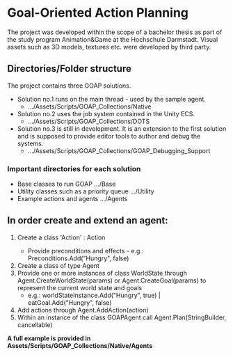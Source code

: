 #
# Goal-Oriented Action Planning
The project was developed within the scope of a bachelor thesis as part of the study program Animation&Game at the Hochschule Darmstadt. 
Visual assets such as 3D models, textures etc. were developed by third party.

## Directories/Folder structure
The project contains three GOAP solutions.
- Solution no.1 runs on the main thread - used by the sample agent.
    - .../Assets/Scripts/GOAP_Collections/Native
- Solution no.2 uses the job system contained in the Unity ECS.
    - .../Assets/Scripts/GOAP_Collections/DOTS
- Solution no.3 is still in development. It is an extension to the first solution and is supposed to provide editor tools to author and debug the systems.
    - .../Assets/Scripts/GOAP_Collections/GOAP_Debugging_Support

### Important directories for each solution
- Base classes to run GOAP .../Base
- Utility classes such as a priority queue .../Utility
- Example actions and agents .../Agents

## In order create and extend an agent:
1. Create a class 'Action' : Action<Agent>
    - Provide preconditions and effects - e.g.: Preconditions.Add("Hungry", false)
2. Create a class of type Agent
3. Provide one or more instances of class WorldState through Agent.CreateWorldState(params) or Agent.CreateGoal(params) to represent the current world state and goals
    - e.g.: worldStateInstance.Add("Hungry", true) | eatGoal.Add("Hungry", false)
4. Add actions through Agent.AddAction(action)
5. Within an instance of the class GOAPAgent call Agent.Plan(StringBuilder, cancellable)

**A full example is provided in Assets/Scripts/GOAP_Collections/Native/Agents**

